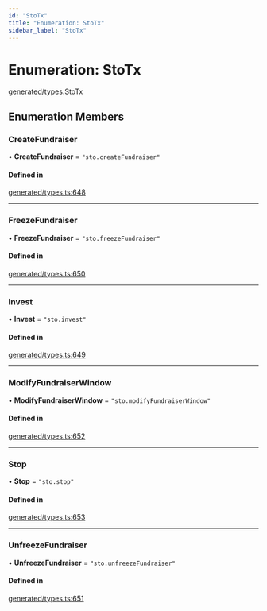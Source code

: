 ```yaml
---
id: "StoTx"
title: "Enumeration: StoTx"
sidebar_label: "StoTx"
---
```


# Enumeration: StoTx

[generated/types](../../../../modules/Generated/Types/Types.md).StoTx

## Enumeration Members

### CreateFundraiser

• **CreateFundraiser** = ``"sto.createFundraiser"``

#### Defined in

[generated/types.ts:648](https://github.com/PolymeshAssociation/polymesh-sdk/blob/15be87e8/src/generated/types.ts#L648)

___

### FreezeFundraiser

• **FreezeFundraiser** = ``"sto.freezeFundraiser"``

#### Defined in

[generated/types.ts:650](https://github.com/PolymeshAssociation/polymesh-sdk/blob/15be87e8/src/generated/types.ts#L650)

___

### Invest

• **Invest** = ``"sto.invest"``

#### Defined in

[generated/types.ts:649](https://github.com/PolymeshAssociation/polymesh-sdk/blob/15be87e8/src/generated/types.ts#L649)

___

### ModifyFundraiserWindow

• **ModifyFundraiserWindow** = ``"sto.modifyFundraiserWindow"``

#### Defined in

[generated/types.ts:652](https://github.com/PolymeshAssociation/polymesh-sdk/blob/15be87e8/src/generated/types.ts#L652)

___

### Stop

• **Stop** = ``"sto.stop"``

#### Defined in

[generated/types.ts:653](https://github.com/PolymeshAssociation/polymesh-sdk/blob/15be87e8/src/generated/types.ts#L653)

___

### UnfreezeFundraiser

• **UnfreezeFundraiser** = ``"sto.unfreezeFundraiser"``

#### Defined in

[generated/types.ts:651](https://github.com/PolymeshAssociation/polymesh-sdk/blob/15be87e8/src/generated/types.ts#L651)
